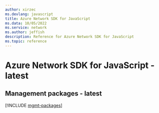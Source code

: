 ```yaml
---
author: xirzec
ms.devlang: javascript
title: Azure Network SDK for JavaScript
ms.data: 10/05/2022
ms.service: network
ms.author: jeffish
description: Reference for Azure Network SDK for JavaScript
ms.topic: reference
---
```

# Azure Network SDK for JavaScript - latest

## Management packages - latest
[!INCLUDE [mgmt-packages](network-mgmt-index.md)]